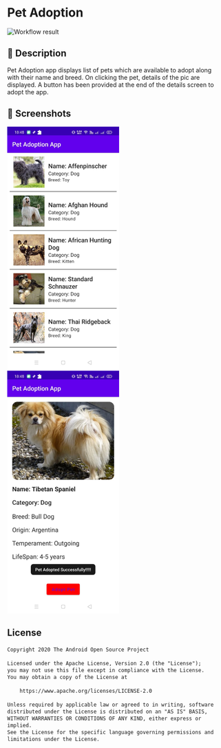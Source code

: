 # Pet Adoption

<!--- You can find both of these in the url bar when you open your repository in github. -->
![Workflow result](https://github.com/hiteshchopra11/Pet-Adoption/workflows/Check/badge.svg)


## :scroll: Description
<!--- Describe your app in one or two sentences -->
Pet Adoption app displays list of pets which are available to adopt along with their name and breed.
On clicking the pet, details of the pic are displayed. A button has been provided at
the end of the details screen to adopt the app.

## :camera_flash: Screenshots
<!-- You can add more screenshots here if you like -->
<img src="/results/screenshot_1.png" width="260">&emsp;<img src="/results/screenshot_2.png" width="260">

## License
```
Copyright 2020 The Android Open Source Project

Licensed under the Apache License, Version 2.0 (the "License");
you may not use this file except in compliance with the License.
You may obtain a copy of the License at

    https://www.apache.org/licenses/LICENSE-2.0

Unless required by applicable law or agreed to in writing, software
distributed under the License is distributed on an "AS IS" BASIS,
WITHOUT WARRANTIES OR CONDITIONS OF ANY KIND, either express or implied.
See the License for the specific language governing permissions and
limitations under the License.
```
